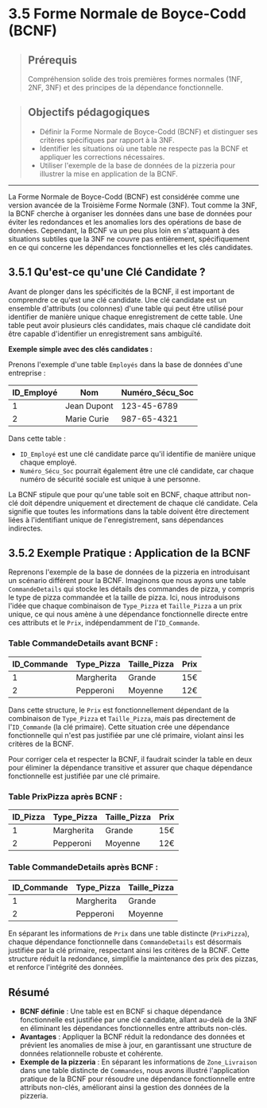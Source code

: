 # 3.5 Forme Normale de Boyce-Codd (BCNF)

<blockquote>
    <h2>Prérequis</h2>
    <p>Compréhension solide des trois premières formes normales (1NF, 2NF, 3NF) et des principes de la dépendance fonctionnelle.</p>
</blockquote>

<blockquote>
    <h2>Objectifs pédagogiques</h2>
    <ul>
        <li>Définir la Forme Normale de Boyce-Codd (BCNF) et distinguer ses critères spécifiques par rapport à la 3NF.</li>
        <li>Identifier les situations où une table ne respecte pas la BCNF et appliquer les corrections nécessaires.</li>
        <li>Utiliser l'exemple de la base de données de la pizzeria pour illustrer la mise en application de la BCNF.</li>
    </ul>
</blockquote>

---

La Forme Normale de Boyce-Codd (BCNF) est considérée comme une version avancée de la Troisième Forme Normale (3NF). Tout comme la 3NF, la BCNF cherche à organiser les données dans une base de données pour éviter les redondances et les anomalies lors des opérations de base de données. Cependant, la BCNF va un peu plus loin en s'attaquant à des situations subtiles que la 3NF ne couvre pas entièrement, spécifiquement en ce qui concerne les dépendances fonctionnelles et les clés candidates.

## 3.5.1 Qu'est-ce qu'une Clé Candidate ?

Avant de plonger dans les spécificités de la BCNF, il est important de comprendre ce qu'est une clé candidate. Une clé candidate est un ensemble d'attributs (ou colonnes) d'une table qui peut être utilisé pour identifier de manière unique chaque enregistrement de cette table. Une table peut avoir plusieurs clés candidates, mais chaque clé candidate doit être capable d'identifier un enregistrement sans ambiguïté.

**Exemple simple avec des clés candidates :**

Prenons l'exemple d'une table `Employés` dans la base de données d'une entreprise :

| ID_Employé | Nom       | Numéro_Sécu_Soc |
|------------|-----------|-----------------|
| 1          | Jean Dupont | 123-45-6789    |
| 2          | Marie Curie | 987-65-4321    |

Dans cette table :
- `ID_Employé` est une clé candidate parce qu'il identifie de manière unique chaque employé.
- `Numéro_Sécu_Soc` pourrait également être une clé candidate, car chaque numéro de sécurité sociale est unique à une personne.

La BCNF stipule que pour qu'une table soit en BCNF, chaque attribut non-clé doit dépendre uniquement et directement de chaque clé candidate. Cela signifie que toutes les informations dans la table doivent être directement liées à l'identifiant unique de l'enregistrement, sans dépendances indirectes.


## 3.5.2 Exemple Pratique : Application de la BCNF

Reprenons l'exemple de la base de données de la pizzeria en introduisant un scénario différent pour la BCNF. Imaginons que nous ayons une table `CommandeDetails` qui stocke les détails des commandes de pizza, y compris le type de pizza commandée et la taille de pizza. Ici, nous introduisons l'idée que chaque combinaison de `Type_Pizza` et `Taille_Pizza` a un prix unique, ce qui nous amène à une dépendance fonctionnelle directe entre ces attributs et le `Prix`, indépendamment de l'`ID_Commande`.

### Table CommandeDetails avant BCNF :

| ID_Commande | Type_Pizza  | Taille_Pizza | Prix |
|-------------|-------------|--------------|------|
| 1           | Margherita  | Grande       | 15€  |
| 2           | Pepperoni   | Moyenne      | 12€  |

Dans cette structure, le `Prix` est fonctionnellement dépendant de la combinaison de `Type_Pizza` et `Taille_Pizza`, mais pas directement de l'`ID_Commande` (la clé primaire). Cette situation crée une dépendance fonctionnelle qui n'est pas justifiée par une clé primaire, violant ainsi les critères de la BCNF.

Pour corriger cela et respecter la BCNF, il faudrait scinder la table en deux pour éliminer la dépendance transitive et assurer que chaque dépendance fonctionnelle est justifiée par une clé primaire.

### Table PrixPizza après BCNF :

| ID_Pizza | Type_Pizza  | Taille_Pizza | Prix |
|----------|-------------|--------------|------|
| 1        | Margherita  | Grande       | 15€  |
| 2        | Pepperoni   | Moyenne      | 12€  |


### Table CommandeDetails après BCNF :

| ID_Commande | Type_Pizza  | Taille_Pizza |
|-------------|-------------|--------------|
| 1           | Margherita  | Grande       |
| 2           | Pepperoni   | Moyenne      |

En séparant les informations de `Prix` dans une table distincte (`PrixPizza`), chaque dépendance fonctionnelle dans `CommandeDetails` est désormais justifiée par la clé primaire, respectant ainsi les critères de la BCNF. Cette structure réduit la redondance, simplifie la maintenance des prix des pizzas, et renforce l'intégrité des données.


## Résumé

- **BCNF définie** : Une table est en BCNF si chaque dépendance fonctionnelle est justifiée par une clé candidate, allant au-delà de la 3NF en éliminant les dépendances fonctionnelles entre attributs non-clés.
- **Avantages** : Appliquer la BCNF réduit la redondance des données et prévient les anomalies de mise à jour, en garantissant une structure de données relationnelle robuste et cohérente.
- **Exemple de la pizzeria** : En séparant les informations de `Zone_Livraison` dans une table distincte de `Commandes`, nous avons illustré l'application pratique de la BCNF pour résoudre une dépendance fonctionnelle entre attributs non-clés, améliorant ainsi la gestion des données de la pizzeria.
